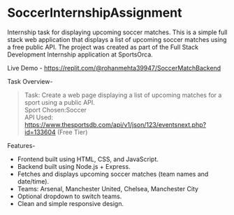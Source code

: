 # SoccerInternshipAssignment
Internship task for displaying upcoming soccer matches.
This is a simple full stack web application that displays a list of upcoming soccer matches using a free public API. The project was created as part of the Full Stack Development Internship application at SportsOrca.

Live Demo - https://replit.com/@rohanmehta39947/SoccerMatchBackend

Task Overview-

> Task: Create a web page displaying a list of upcoming matches for a sport using a public API.  
> Sport Chosen:Soccer  
> API Used: https://www.thesportsdb.com/api/v1/json/123/eventsnext.php?id=133604 (Free Tier)

Features-
- Frontend built using HTML, CSS, and JavaScript.
- Backend built using Node.js + Express.
- Fetches and displays upcoming soccer matches (team names and date/time).
- Teams: Arsenal, Manchester United, Chelsea, Manchester City
- Optional dropdown to switch teams.
- Clean and simple responsive design.
